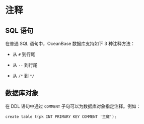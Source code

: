 注释 
=======================



SQL 语句 
---------------

在普通 SQL 语句中，OceanBase 数据库支持如下 3 种注释方法：

* 从 `#` 到行尾

  




<!-- -->

* 从 `--` 到行尾

  

* 从 `/*` 到 `*/`

  






数据库对象 
--------------

在 DDL 语句中通过 `COMMENT` 子句可以为数据库对象指定注释。例如：

    create table t(pk INT PRIMARY KEY COMMENT '主键');


